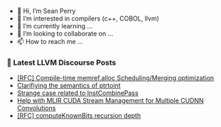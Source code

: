 - 👋 Hi, I’m Sean Perry
- 👀 I’m interested in compilers (c++, COBOL, llvm)
- 🌱 I’m currently learning ...
- 💞️ I’m looking to collaborate on ...
- 📫 How to reach me ...

<!---
s66perry/s66perry is a ✨ special ✨ repository because its `README.md` (this file) appears on your GitHub profile.
You can click the Preview link to take a look at your changes.
--->
### 📕 Latest LLVM Discourse Posts

<!-- DISCOURSE-LLVM:START -->
- [[RFC] Compile-time memref.alloc Scheduling/Merging optimization](https://discourse.llvm.org/t/rfc-compile-time-memref-alloc-scheduling-merging-optimization/78872?page=2#post_23)
- [Clarifiying the semantics of ptrtoint](https://discourse.llvm.org/t/clarifiying-the-semantics-of-ptrtoint/83987?page=3#post_58)
- [Strange case related to InstCombinePass](https://discourse.llvm.org/t/strange-case-related-to-instcombinepass/86257#post_5)
- [Help with MLIR CUDA Stream Management for Multiple CUDNN Convolutions](https://discourse.llvm.org/t/help-with-mlir-cuda-stream-management-for-multiple-cudnn-convolutions/86272#post_1)
- [[RFC] computeKnownBits recursion depth](https://discourse.llvm.org/t/rfc-computeknownbits-recursion-depth/85962#post_7)
<!-- DISCOURSE-LLVM:END -->

